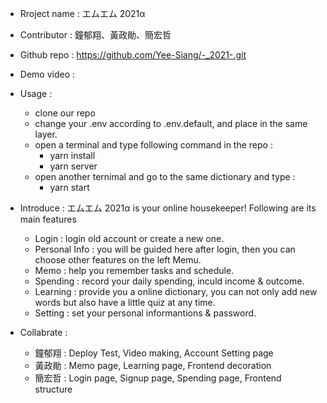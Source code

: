- Rroject name : エムエム 2021α

- Contributor : 鐘郁翔、黃政勛、簡宏哲

- Github repo : https://github.com/Yee-Siang/-_2021-.git 

- Demo video : 

- Usage :
    - clone our repo
    - change your .env according to .env.default, and place in the same layer.
    - open a terminal and type following command in the repo :
        - yarn install
        - yarn server
    - open another ternimal and go to the same dictionary and type :
        - yarn start

- Introduce : エムエム 2021α is your online housekeeper! Following are its main features
    - Login : login old account or create a new one.
    - Personal Info : you will be guided here after login, then you can choose other features on the left Memu.
    - Memo : help you remember tasks and schedule.
    - Spending : record your daily spending, inculd income & outcome.
    - Learning : provide you a online dictionary, you can not only add new words but also have a little quiz at any time.
    - Setting : set your personal informantions & password.

- Collabrate :
    - 鐘郁翔 : Deploy Test, Video making, Account Setting page
    - 黃政勛 : Memo page, Learning page, Frontend decoration
    - 簡宏哲 : Login page, Signup page, Spending page, Frontend structure
